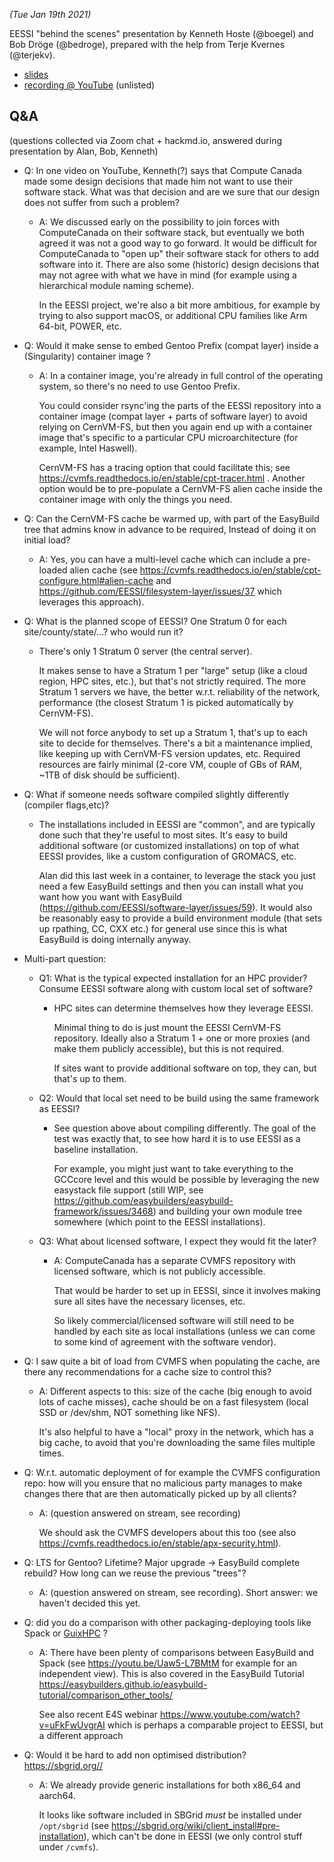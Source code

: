 *(Tue Jan 19th 2021)*

EESSI "behind the scenes" presentation by Kenneth Hoste (@boegel) and Bob Dröge (@bedroge),
prepared with the help from Terje Kvernes (@terjekv).

* [slides](EESSI-behind-the-scenes-20210119.pdf)
* [recording @ YouTube](https://www.youtube.com/watch?v=WAOP6-sCfG0) (unlisted)

## Q&A

(questions collected via Zoom chat + hackmd.io, answered during presentation by Alan, Bob, Kenneth)

* Q: In one video on YouTube, Kenneth(?) says that Compute Canada made some design decisions that made him not want to use their software stack. What was that decision and are we sure that our design does not suffer from such a problem?
  * A: We discussed early on the possibility to join forces with ComputeCanada on their software stack, but eventually we both agreed it was not a good way to go forward.
    It would be difficult for ComputeCanada to "open up" their software stack for others to add software into it. There are also some (historic) design decisions that may
    not agree with what we have in mind (for example using a hierarchical module naming scheme).
 
    In the EESSI project, we're also a bit more ambitious, for example by trying to also support macOS, or additional CPU families like Arm 64-bit, POWER, etc.

* Q: Would it make sense to embed Gentoo Prefix (compat layer) inside a (Singularity) container image ?
  * A: In a container image, you're already in full control of the operating system, so there's no need to use Gentoo Prefix.

    You could consider rsync'ing the parts of the EESSI repository into a container image (compat layer + parts of software layer) to avoid relying on CernVM-FS,
    but then you again end up with a container image that's specific to a particular CPU microarchitecture (for example, Intel Haswell).

    CernVM-FS has a tracing option that could facilitate this; see https://cvmfs.readthedocs.io/en/stable/cpt-tracer.html .
    Another option would be to pre-populate a CernVM-FS alien cache inside the container image with only the things you need.

* Q: Can the CernVM-FS cache be warmed up, with part of the EasyBuild tree that admins know in advance to be required, Instead of doing it on initial load?
  * A: Yes, you can have a multi-level cache which can include a pre-loaded alien cache (see https://cvmfs.readthedocs.io/en/stable/cpt-configure.html#alien-cache and https://github.com/EESSI/filesystem-layer/issues/37 which leverages this approach).

* Q: What is the planned scope of EESSI? One Stratum 0 for each site/county/state/...? who would run it?
  * There's only 1 Stratum 0 server (the central server).

    It makes sense to have a Stratum 1 per "large" setup (like a cloud region, HPC sites, etc.), but that's not strictly required.
    The more Stratum 1 servers we have, the better w.r.t. reliability of the network, performance (the closest Stratum 1 is picked automatically by CernVM-FS).
    
    We will not force anybody to set up a Stratum 1, that's up to each site to decide for themselves.
    There's a bit a maintenance implied, like keeping up with CernVM-FS version updates, etc.
    Required resources are fairly minimal (2-core VM, couple of GBs of RAM, ~1TB of disk should be sufficient).

* Q: What if someone needs software compiled slightly differently (compiler flags,etc)?
  * The installations included in EESSI are "common", and are typically done such that they're useful to most sites.
    It's easy to build additional software (or customized installations) on top of what EESSI provides, like a custom configuration of GROMACS, etc.
  
    Alan did this last week in a container, to leverage the stack you just need a few EasyBuild settings and then you can install what you want how you want with EasyBuild (https://github.com/EESSI/software-layer/issues/59). It would also be reasonably easy to provide a build environment module (that sets up rpathing, CC, CXX etc.) for general use since this is what EasyBuild is doing internally anyway.

* Multi-part question:
  * Q1:  What is the typical expected installation for an HPC provider? Consume EESSI software along with custom local set of software?
    * HPC sites can determine themselves how they leverage EESSI.
      
      Minimal thing to do is just mount the EESSI CernVM-FS repository.
      Ideally also a Stratum 1 + one or more proxies (and make them publicly accessible), but this is not required.
      
      If sites want to provide additional software on top, they can, but that's up to them.
      
  * Q2: Would that local set need to be build using the same framework as EESSI?
    * See question above about compiling differently. The goal of the test was exactly that, to see how hard it is to use EESSI as a baseline installation.
     
      For example, you might just want to take everything to the GCCcore level and this would be possible by leveraging the new easystack file support (still WIP, see https://github.com/easybuilders/easybuild-framework/issues/3468) and building your own module tree somewhere (which point to the EESSI installations).

  * Q3: What about licensed software, I expect they would fit the later?
    * A: ComputeCanada has a separate CVMFS repository with licensed software, which is not publicly accessible.

      That would be harder to set up in EESSI, since it involves making sure all sites have the necessary licenses, etc.
      
      So likely commercial/licensed software will still need to be handled by each site as local installations
      (unless we can come to some kind of agreement with the software vendor).

* Q: I saw quite a bit of load from CVMFS when populating the cache, are there any recommendations for a cache size to control this?
  * A: Different aspects to this: size of the cache (big enough to avoid lots of cache misses), cache should be on a fast filesystem (local SSD or /dev/shm, NOT something like NFS).

    It's also helpful to have a "local" proxy in the network, which has a big cache, to avoid that you're downloading the same files multiple times.

* Q: W.r.t. automatic deployment of for example the CVMFS configuration repo: how will you ensure that no malicious party manages to make changes there that are then automatically picked up by all clients?
  * A: (question answered on stream, see recording)

    We should ask the CVMFS developers about this too (see also https://cvmfs.readthedocs.io/en/stable/apx-security.html).

* Q: LTS for Gentoo? Lifetime? Major upgrade -> EasyBuild complete rebuild? How long can we reuse the previous "trees"?
  * A: (question answered on stream, see recording).
       Short answer: we haven't decided this yet.

* Q: did you do a comparison with other packaging-deploying tools like Spack or [GuixHPC](https://hpc.guix.info) ?
  * A: There have been plenty of comparisons between EasyBuild and Spack (see https://youtu.be/Uaw5-L7BMtM for example for an independent view). This is also covered in the EasyBuild Tutorial https://easybuilders.github.io/easybuild-tutorial/comparison_other_tools/
  
    See also recent E4S webinar https://www.youtube.com/watch?v=uFkFwUvgrAI which is perhaps a comparable project to EESSI, but a different approach 

* Q: Would it be hard to add non optimised distribution? https://sbgrid.org// 
  * A: We already provide generic installations for both x86_64 and aarch64.
  
    It looks like software included in SBGrid *must* be installed under `/opt/sbgrid` (see https://sbgrid.org/wiki/client_install#pre-installation), which can't be done in EESSI (we only control stuff under `/cvmfs`).
